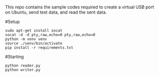 This repo contains the sample codes required to create a virtual USB port on Ubuntu, send test data, and read the sent data.

#Setup
```
sudo apt-get install socat
socat -d -d pty,raw,echo=0 pty,raw,echo=0
python -m venv venv
source ./venv/bin/activate
pip install -r requirements.txt
```

#Starting
```
python reader.py
python writer.py
```